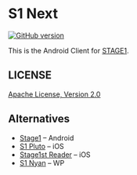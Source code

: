 # S1 Next

[![GitHub version](https://badge.fury.io/gh/floating-cat%2FS1-Next.svg)](http://badge.fury.io/gh/floating-cat%2FS1-Next)

This is the Android Client for [STAGE1](http://bbs.saraba1st.com/2b/forum.php).

## LICENSE

[Apache License, Version 2.0](http://www.apache.org/licenses/LICENSE-2.0.html)

## Alternatives

- [Stage1](https://play.google.com/store/apps/details?id=com.motion.stage1) – Android
- [S1 Pluto](https://itunes.apple.com/cn/app/s1-pluto/id889820003) – iOS
- [Stage1st Reader](https://itunes.apple.com/cn/app/stage1st-reader/id509916119) – iOS
- [S1 Nyan](http://www.windowsphone.com/zh-cn/store/app/s1-nyan/61790166-792c-493b-bcc2-a2f1506292f5) – WP
